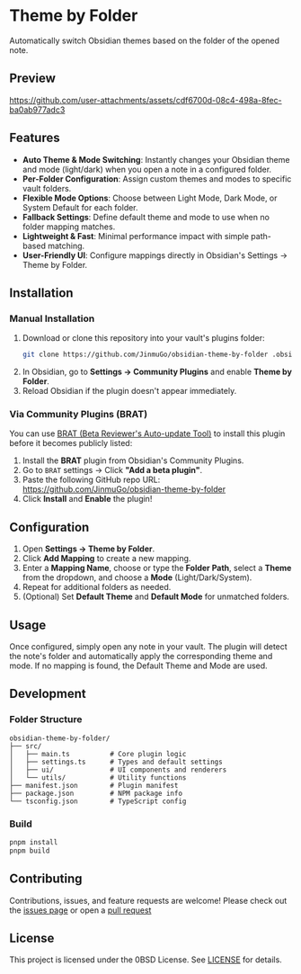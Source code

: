 # Theme by Folder

Automatically switch Obsidian themes based on the folder of the opened note.

## Preview

https://github.com/user-attachments/assets/cdf6700d-08c4-498a-8fec-ba0ab977adc3

## Features

- **Auto Theme & Mode Switching**: Instantly changes your Obsidian theme and mode (light/dark) when you open a note in a configured folder.
- **Per-Folder Configuration**: Assign custom themes and modes to specific vault folders.
- **Flexible Mode Options**: Choose between Light Mode, Dark Mode, or System Default for each folder.
- **Fallback Settings**: Define default theme and mode to use when no folder mapping matches.
- **Lightweight & Fast**: Minimal performance impact with simple path-based matching.
- **User-Friendly UI**: Configure mappings directly in Obsidian's Settings → Theme by Folder.

## Installation

### Manual Installation

1. Download or clone this repository into your vault's plugins folder:
    ```bash
    git clone https://github.com/JinmuGo/obsidian-theme-by-folder .obsidian/plugins/theme-by-folder
    ```
2. In Obsidian, go to **Settings → Community Plugins** and enable **Theme by Folder**.
3. Reload Obsidian if the plugin doesn't appear immediately.

### Via Community Plugins (BRAT)

You can use [BRAT (Beta Reviewer's Auto-update Tool)](https://github.com/TfTHacker/obsidian42-brat) to install this plugin before it becomes publicly listed:

1. Install the **BRAT** plugin from Obsidian's Community Plugins.
2. Go to `BRAT` settings → Click **"Add a beta plugin"**.
3. Paste the following GitHub repo URL: https://github.com/JinmuGo/obsidian-theme-by-folder
4. Click **Install** and **Enable** the plugin!

## Configuration

1. Open **Settings → Theme by Folder**.
2. Click **Add Mapping** to create a new mapping.
3. Enter a **Mapping Name**, choose or type the **Folder Path**, select a **Theme** from the dropdown, and choose a **Mode** (Light/Dark/System).
4. Repeat for additional folders as needed.
5. (Optional) Set **Default Theme** and **Default Mode** for unmatched folders.

## Usage

Once configured, simply open any note in your vault. The plugin will detect the note's folder and automatically apply the corresponding theme and mode. If no mapping is found, the Default Theme and Mode are used.

## Development

### Folder Structure

```
obsidian-theme-by-folder/
├── src/
│   ├── main.ts          # Core plugin logic
│   ├── settings.ts      # Types and default settings
│   ├── ui/              # UI components and renderers
│   └── utils/           # Utility functions
├── manifest.json        # Plugin manifest
├── package.json         # NPM package info
└── tsconfig.json        # TypeScript config
```

### Build

```bash
pnpm install
pnpm build
```

## Contributing

Contributions, issues, and feature requests are welcome! Please check out the [issues page](https://github.com/JinmuGo/obsidian-theme-by-folder/issues) or open a [pull request](https://github.com/JinmuGo/obsidian-theme-by-folder/pulls)

## License

This project is licensed under the 0BSD License. See [LICENSE](LICENSE) for details.
